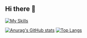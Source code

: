 ## Hi there 👋

[![My Skills](https://skillicons.dev/icons?i=kotlin,androidstudio,go&perline=3)](https://skillicons.dev)

[![Anurag's GitHub stats](https://github-readme-stats.vercel.app/api?username=rand16)](https://github.com/anuraghazra/github-readme-stats)
[![Top Langs](https://github-readme-stats.vercel.app/api/top-langs/?username=rand16)](https://github.com/anuraghazra/github-readme-stats)

<!--
**rand16/rand16** is a ✨ _special_ ✨ repository because its `README.md` (this file) appears on your GitHub profile.

Here are some ideas to get you started:

- 🔭 I’m currently working on ...
- 🌱 I’m currently learning ...
- 👯 I’m looking to collaborate on ...
- 🤔 I’m looking for help with ...
- 💬 Ask me about ...
- 📫 How to reach me: ...
- 😄 Pronouns: ...
- ⚡ Fun fact: ...
-->

<!-- 参考資料: https://qiita.com/ulxsth/items/ca2b85eb8d16eeca5504 -->
